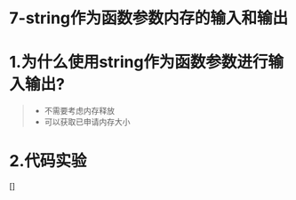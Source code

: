 # 7-string作为函数参数内存的输入和输出

# 1.为什么使用string作为函数参数进行输入输出?

>- 不需要考虑内存释放
>- 可以获取已申请内存大小

# 2.代码实验

[[]]()

>```c++
>
>```
>
>